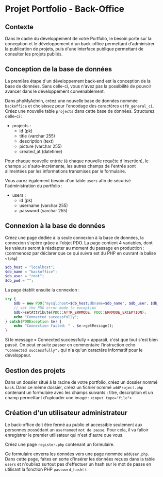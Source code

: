 # Projet Portfolio - Back-Office

## Contexte

Dans le cadre du développement de votre Portfolio, le besoin porte sur la conception et le développement d'un back-office permettant d'administrer la publication de projets, puis d'une interface publique permettant de consulter les projets publiés.

## Conception de la base de données

La première étape d'un développement back-end est la conception de la base de données. Sans celle-ci, vous n'avez pas la possibilité de pouvoir avancer dans le développement convenablement.

Dans phpMyAdmin, créez une nouvelle base de données nommée `backoffice` et choisissez pour l'encodage des caractères `utf8_general_ci`.  
Créez une nouvelle table `projects` dans cette base de données. Structurez celle-ci :

* projects :
  * id (pk)
  * title (varchar 255)
  * description (text)
  * picture (varchar 255)
  * created_at (datetime)

Pour chaque nouvelle entrée (à chaque nouvelle requête d'insertion), le champs `id` s'auto-incrémente, les autres champs de l'entrée sont alimentées par les informations transmises par le formulaire.

Vous aurez également besoin d'un table `users` afin de sécurisé l'administration du portfolio :

* users :
  * id (pk)
  * username (varchar 255)
  * password (varchar 255)

## Connexion à la base de données

Créez une page dédiée à la seule connexion à la base de données, la connexion s'opère grâce à l'objet PDO. La page contient 4 variables, dont les valeurs seront à réadapter au moment du passage en production : (commencez par déclarer que ce qui suivra est du PHP en ouvrant la balise `<?php`)

```php
$db_host = "localhost";
$db_name = "backoffice";
$db_user = "root";
$db_pwd = "";
```

La page établit ensuite la connexion :

```php
try {
    $db = new PDO("mysql:host=$db_host;dbname=$db_name", $db_user, $db_pwd);
    // set the PDO error mode to exception
    $db->setAttribute(PDO::ATTR_ERRMODE, PDO::ERRMODE_EXCEPTION);
    echo "Connected successfully";
} catch(PDOException $e) {
    echo "Connection failed: " . $e->getMessage();
}
```

Si le message « Connected successfully » apparaît, c'est que tout s'est bien passé. On peut ensuite passer en commentaire l'instruction echo `"Connected successfully";` qui n'a qu'un caractère informatif pour le développeur.

## Gestion des projets

Dans un dossier situé à la racine de votre portfolio, créez un dossier nommé `back`. Dans ce même dossier, créez un fichier nommé `addProject.php` contenant un formulaire avec les champs suivants : titre, description et un champ permettant d'uploader une image : `<input type="file">`

## Création d'un utilisateur administrateur

Le back-office doit être fermé au public et accessible seulement aux personnes possédant un `username`et `mot de passe`. Pour cela, il va falloir enregistrer le premier utilisateur qui n'est d'autre que vous.

Créez une page `register.php` contenant un formulaire.

Ce formulaire enverra les données vers une page nommée `addUser.php`. Dans cette page, faites en sorte d'insérer les données reçues dans la table `users` et n'oubliez surtout pas d'effectuer un hash sur le mot de passe en utilisant la fonction PHP `password_hash()`.

